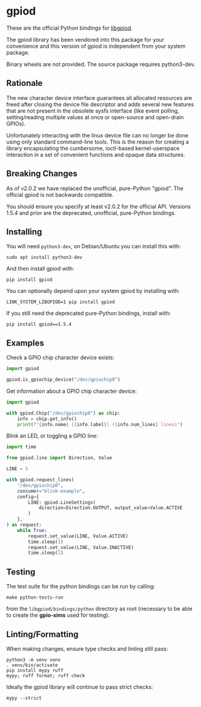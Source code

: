 <!-- SPDX-License-Identifier: CC-BY-SA-4.0 -->
<!-- SPDX-FileCopyrightText: 2023 Phil Howard <phil@gadgetoid.com> -->

# gpiod

These are the official Python bindings for [libgpiod](https://git.kernel.org/pub/scm/libs/libgpiod/libgpiod.git/about/).

The gpiod library has been vendored into this package for your convenience and
this version of gpiod is independent from your system package.

Binary wheels are not provided. The source package requires python3-dev.

## Rationale

The new character device interface guarantees all allocated resources are
freed after closing the device file descriptor and adds several new features
that are not present in the obsolete sysfs interface (like event polling,
setting/reading multiple values at once or open-source and open-drain GPIOs).

Unfortunately interacting with the linux device file can no longer be done
using only standard command-line tools. This is the reason for creating a
library encapsulating the cumbersome, ioctl-based kernel-userspace interaction
in a set of convenient functions and opaque data structures.

## Breaking Changes

As of v2.0.2 we have replaced the unofficial, pure-Python "gpiod". The official
gpiod is not backwards compatible.

You should ensure you specify at least v2.0.2 for the official API. Versions
1.5.4 and prior are the deprecated, unofficial, pure-Python bindings.

## Installing

You will need `python3-dev`, on Debian/Ubuntu you can install this with:

```
sudo apt install python3-dev
```

And then install gpiod with:

```
pip install gpiod
```

You can optionally depend upon your system gpiod by installing with:

```
LINK_SYSTEM_LIBGPIOD=1 pip install gpiod
```

If you still need the deprecated pure-Python bindings, install with:

```
pip install gpiod==1.5.4
```

## Examples

Check a GPIO chip character device exists:

```python
import gpiod

gpiod.is_gpiochip_device("/dev/gpiochip0")

```

Get information about a GPIO chip character device:

```python
import gpiod

with gpiod.Chip("/dev/gpiochip0") as chip:
    info = chip.get_info()
    print(f"{info.name} [{info.label}] ({info.num_lines} lines)")
```

Blink an LED, or toggling a GPIO line:

```python
import time

from gpiod.line import Direction, Value

LINE = 5

with gpiod.request_lines(
    "/dev/gpiochip0",
    consumer="blink-example",
    config={
        LINE: gpiod.LineSettings(
            direction=Direction.OUTPUT, output_value=Value.ACTIVE
        )
    },
) as request:
    while True:
        request.set_value(LINE, Value.ACTIVE)
        time.sleep(1)
        request.set_value(LINE, Value.INACTIVE)
        time.sleep(1)
```

## Testing

The test suite for the python bindings can be run by calling:

```
make python-tests-run
```

from the `libgpiod/bindings/python` directory as root (necessary to be able
to create the **gpio-sims** used for testing).

## Linting/Formatting

When making changes, ensure type checks and linting still pass:

```
python3 -m venv venv
. venv/bin/activate
pip install mypy ruff
mypy; ruff format; ruff check
```

Ideally the gpiod library will continue to pass strict checks:

```
mypy --strict
```